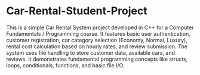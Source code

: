 # Car-Rental-Student-Project
This is a simple Car Rental System project developed in C++ for a Computer Fundamentals / Programming course. It features basic user authentication, customer registration, car category selection (Economy, Normal, Luxury), rental cost calculation based on hourly rates, and review submission. The system uses file handling to store customer data, available cars, and reviews. It demonstrates fundamental programming concepts like structs, loops, conditionals, functions, and basic file I/O.
